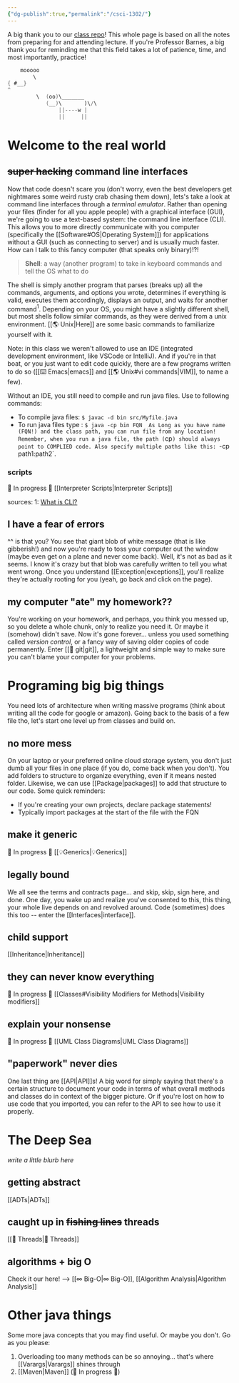 ```yaml
---
{"dg-publish":true,"permalink":"/csci-1302/"}
---
```


A big thank you to our [class repo](https://github.com/cs1302uga)! This whole page is based on all the notes from preparing for and attending lecture. If you're Professor Barnes, a big thank you for reminding me that this field takes a lot of patience, time, and most importantly, practice! 

```java
	mooooo
        \  
{ #__}
^
         \  (oo)\_______
            (__)\       )\/\
                ||----w |
                ||     ||
```
# Welcome to the real world
## ~~super hacking~~ command line interfaces
Now that code doesn't scare you (don't worry, even the best developers get nightmares some weird rusty crab chasing them down), lets's take a look at command line interfaces through a *terminal emulator*. Rather than opening your files (finder for all you apple people) with a graphical interface (GUI), we're going to use a text-based system: the command line interface (CLI). This allows you to more directly communicate with you computer (specifically the [[Software#OS\|Operating System]]) for applications without a GUI (such as connecting to server) and is usually much faster. How can I talk to this fancy computer (that speaks only binary)!?! 

> **Shell**: a way (another program) to take in keyboard commands and tell the OS what to do

The shell is simply another program that parses (breaks up) all the commands, arguments, and options you wrote, determines if everything is valid, executes them accordingly, displays an output, and waits for another command$^1$. Depending on your OS, you might have a slightly different shell, but most shells follow similar commands, as they were derived from a unix environment. [[🌎 Unix\|Here]] are some basic commands to familiarize yourself with it. 

Note: in this class we weren't allowed to use an IDE (integrated development environment, like VSCode or IntelliJ). And if you're in that boat, or you just want to edit code quickly, there are a few programs written to do so ([[⌨️ Emacs\|emacs]] and [[🌎 Unix#vi commands\|VIM]], to name a few). 

Without an IDE, you still need to compile and run java files. Use to following commands: 
- To compile java files: `$ javac -d bin src/Myfile.java`
- To run java files type : `$ java -cp bin FQN 
As Long as you have name (FQN!) and the class path, you can run file from any location! Remember, when you run a java file, the path (`cp`) should always point to COMPLIED code. Also specify multiple paths like this: `-cp path1:path2`. 

### scripts 
🚨 In progress 🚨
[[Interpreter Scripts\|Interpreter Scripts]]

sources: 
1: [What is CLI?](https://aws.amazon.com/what-is/cli)
## I have a fear of errors
^^ is that you? You see that giant blob of white message (that is like gibberish!) and now you're ready to toss your computer out the window (maybe even get on a plane and never come back). 
Well, it's not as bad as it seems. I know it's crazy but that blob was carefully written to tell you what went wrong. Once you understand [[Exception\|exceptions]], you'll realize they're actually rooting for you (yeah, go back and click on the page). 

## my computer "ate" my homework??
You're working on your homework, and perhaps, you think you messed up, so you delete a whole chunk, only to realize you need it. Or maybe it (somehow) didn't save. Now it's gone forever... unless you used something called *version control*, or a fancy way of saving older copies of code permanently. Enter [[🤖 git\|git]], a lightweight and simple way to make sure you can't blame your computer for your problems. 

# Programing big big things 
You need lots of architecture when writing massive programs (think about writing all the code for google or amazon). Going back to the basis of a few file tho, let's start one level up from classes and build on. 
## no more mess
On your laptop or your preferred online cloud storage system, you don't just dumb all your files in one place (if you do, come back when you don't). You add folders to structure to organize everything, even if it means nested folder. Likewise, we can use [[Package\|packages]] to add that structure to our code. Some quick reminders:
- If you're creating your own projects, declare package statements! 
- Typically import packages at the start of the file with the FQN 

## make it generic 
🚨 In progress 🚨
[[💡Generics\|💡Generics]]
## legally bound
We all see the terms and contracts page... and skip, skip, sign here, and done. One day, you wake up and realize you've consented to this, this thing, your whole live depends on and revolved around. Code (sometimes) does this too -- enter the [[Interfaces\|interface]]. 
## child support  

[[Inheritance\|Inheritance]]

## they can never know everything 
🚨 In progress 🚨
[[Classes#Visibility Modifiers for Methods\|Visibility modifiers]]

## explain your nonsense
🚨 In progress 🚨
[[UML Class Diagrams\|UML Class Diagrams]]
## "paperwork" never dies
One last thing are [[API\|API]]s! A big word for simply saying that there's a certain structure to document your code in terms of what overall methods and classes do in context of the bigger picture. Or if you're lost on how to use code that you imported, you can refer to the API to see how to use it properly. 

# The Deep Sea 
*write a little blurb here*
## getting abstract 
[[ADTs\|ADTs]] 

## caught up in ~~fishing lines~~ threads
[[🧵 Threads\|🧵 Threads]] 

## algorithms + big O 
Check it our here! --> [[∞ Big-O\|∞ Big-O]], [[Algorithm Analysis\|Algorithm Analysis]] 

# Other java things
Some more java concepts that you may find useful. Or maybe you don't. Go as you please: 

1. Overloading too many methods can be so annoying... that's where [[Varargs\|Varargs]] shines through
2. [[Maven\|Maven]] (🚨 In progress 🚨)